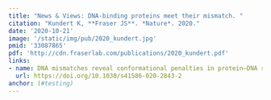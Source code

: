 ```yaml
---
title: "News & Views: DNA-binding proteins meet their mismatch. "
citation: "Kundert K, **Fraser JS**. *Nature*. 2020."
date: '2020-10-21'
image: '/static/img/pub/2020_kundert.jpg'
pmid: '33087865'
pdf: 'http://cdn.fraserlab.com/publications/2020_kundert.pdf'
links:
- name: DNA mismatches reveal conformational penalties in protein–DNA recognition
  url: https://doi.org/10.1038/s41586-020-2843-2
anchor: (#testing)
---
```

